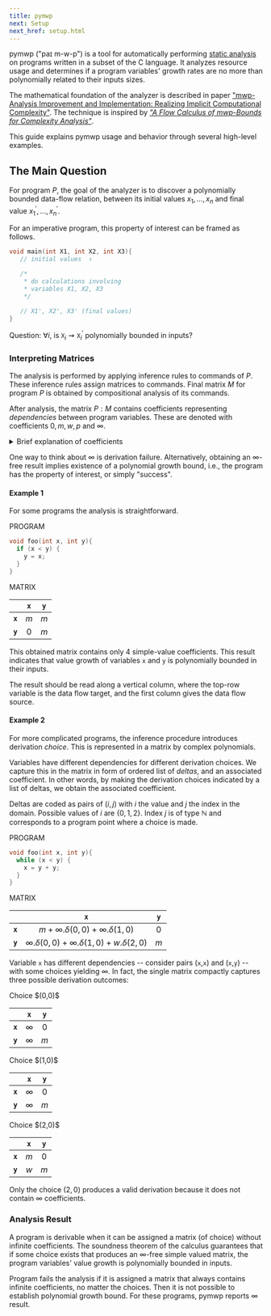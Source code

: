```yaml
---
title: pymwp
next: Setup
next_href: setup.html
---
```


pymwp ("paɪ m-w-p") is a tool for automatically performing 
<a href="https://en.wikipedia.org/wiki/Static_program_analysis" target="blank" rel="nofollow noreferrer">static analysis</a> 
on programs written in a subset of the C language.
It analyzes resource usage and determines if a program variables' growth rates are no more than polynomially related to their inputs sizes.

The mathematical foundation of the analyzer is described in paper ["mwp-Analysis Improvement and Implementation: Realizing Implicit Computational Complexity"](https://drops.dagstuhl.de/opus/volltexte/2022/16307/pdf/LIPIcs-FSCD-2022-26.pdf).
The technique is inspired by [_"A Flow Calculus of mwp-Bounds for Complexity Analysis"_](https://doi.org/10.1145/1555746.1555752).

This guide explains pymwp usage and behavior through several high-level examples.

The Main Question
---

For program $P$, <!-- using P here to not confuse with C language -->
the goal of the analyzer is to discover a polynomially bounded data-flow relation, 
between its initial values $x_1,...,x_n$ and final value $x_1^\prime,...,x_n^\prime$.

For an imperative program, this property of interest can be framed as follows.  

```c
void main(int X1, int X2, int X3){ 
   // initial values  ↑

   /*  
    * do calculations involving 
    * variables X1, X2, X3 
    */

   // X1', X2', X3' (final values) 
}
```

Question: $\forall i$, is $\texttt{X}_i \rightsquigarrow \texttt{X}_i^\prime$ polynomially bounded in inputs? 

### Interpreting Matrices

The analysis is performed by applying inference rules to commands of $P$.
These inference rules assign matrices to commands. 
Final matrix $M$ for program $P$ is obtained by compositional analysis of its commands.

After analysis, the matrix $P: M$ contains coefficients representing _dependencies_ between program variables.
These are denoted with coefficients $0, m, w, p$ and $\infty$. 

<details>
<summary>Brief explanation of coefficients</summary>
<div class="card card-body">
The coefficients characterize how data flows between variables.   

* $0$ --- no dependency
* $m$ --- maximal (of linear)
* $w$ --- weak polynomial
* $p$ --- polynomial
* $\infty$ --- infinite (failure)

Ordering of coefficients:  $0 < m < w < p < \infty$.  

In pymwp, `o` is used for $0$ and `i` for $\infty$.
</div>
</details>

One way to think about $\infty$ is derivation failure. Alternatively, obtaining an $\infty$-free result
implies existence of a polynomial growth bound, i.e., the program has the property of interest, or simply "success".


#### Example 1

For some programs the analysis is straightforward.   

<div class="container text-left"><div class="row"><div class="col col-md-4">
PROGRAM

```c
void foo(int x, int y){
  if (x < y) {
    y = x;
  }
}
```

</div><div class="col">

MATRIX

|         | `x` | `y` |
|---------|:---:|:---:|
| **`x`** | $m$ | $m$ |
| **`y`** | $0$ | $m$ | 

</div></div></div>

This obtained matrix contains only 4 simple-value coefficients.
This result indicates that value growth of variables `x` and `y` is polynomially bounded in their inputs.

The result should be read along a vertical column, where the top-row variable is the data flow target, and
the first column gives the data flow source. 

#### Example 2

For more complicated programs, the inference procedure introduces derivation _choice_. 
This is represented in a matrix by complex polynomials.

Variables have different dependencies for different derivation choices.
We capture this in the matrix in form of ordered list of _deltas_, and an associated coefficient.
In other words, by making the derivation choices indicated by a list of deltas, we obtain the associated coefficient.


Deltas are coded as pairs of $(i, j)$ with $i$ the value and $j$ the index in the domain.
Possible values of $i$ are $\{0,1,2\}$. Index $j$ is of type $\mathbb{N}$ and corresponds to a program point where a choice is made.

<div class="container text-left"><div class="row"><div class="col col-md-4">
PROGRAM

```c
void foo(int x, int y){
  while (x < y) {
    x = y + y;
  }
}
```

</div><div class="col">

MATRIX

|         |                            `x`                            | `y` |
|---------|:---------------------------------------------------------:|:---:|
| **`x`** |       $m + \infty.\delta(0,0) + \infty.\delta(1,0)$       | $0$ |
| **`y`** | $\infty.\delta(0,0) + \infty.\delta(1,0) + w.\delta(2,0)$ | $m$ |

</div></div></div>


Variable `x` has different dependencies -- consider pairs (`x`,`x`) and  (`x`,`y`) -- with some choices yielding $\infty$.
In fact, the single matrix compactly captures three possible derivation outcomes:
 
<div class="d-flex flex-wrap flex-row justify-content-left"><div class="p-2">
Choice $(0,0)$

|         |   `x`    | `y` |
|---------|:--------:|:---:|
| **`x`** | $\infty$ | $0$ |
| **`y`** | $\infty$ | $m$ |

</div><div class="p-2"></div><div class="p-2">
Choice $(1,0)$

|         |   `x`    | `y` |
|---------|:--------:|:---:|
| **`x`** | $\infty$ | $0$ |
| **`y`** | $\infty$ | $m$ |

</div><div class="p-2"></div><div class="p-2">
Choice $(2,0)$

|         | `x` | `y` |
|---------|:---:|:---:|
| **`x`** | $m$ | $0$ |
| **`y`** | $w$ | $m$ |

</div></div>


Only the choice $(2,0)$ produces a valid derivation because it does not contain $\infty$ coefficients.

### Analysis Result

A program is derivable when it can be assigned a matrix (of choice) without infinite coefficients.
The soundness theorem of the calculus guarantees that if some choice exists 
that produces an $\infty$-free simple valued matrix, the program variables' value growth is polynomially bounded in inputs.


Program fails the analysis if it is assigned a matrix that always contains infinite coefficients, no matter the choices.
Then it is not possible to establish polynomial growth bound. For these programs, pymwp reports $\infty$ result.


